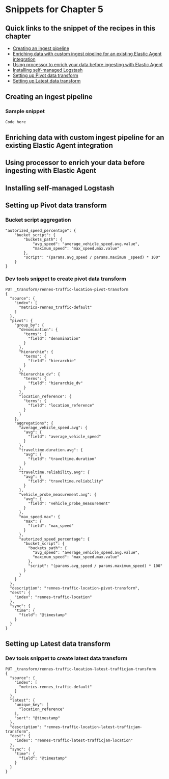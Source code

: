 # Snippets for Chapter 5

## Quick links to the snippet of the recipes in this chapter
* [Creating an ingest pipeline](#creating-an-ingest-pipeline)
* [Enriching data with custom ingest pipeline for an existing Elastic Agent integration](#enriching-data-with-custom-ingest-pipeline-for-an-existing-elastic-agent-integration)
* [Using processor to enrich your data before ingesting with Elastic Agent](#using-processor-to-enrich-your-data-before-ingesting-with-elastic-agent)
* [Installing self-managed Logstash](#installing-self-managed-logstash)
* [Setting up Pivot data transform](#setting-up-pivot-data-transform)
* [Setting up Latest data transform](#setting-up-latest-data-transform)


## Creating an ingest pipeline
### Sample snippet
```
Code here
```

## Enriching data with custom ingest pipeline for an existing Elastic Agent integration

## Using processor to enrich your data before ingesting with Elastic Agent

## Installing self-managed Logstash

## Setting up Pivot data transform
### Bucket script aggregation
```
"autorized_speed_percentage": {
    "bucket_script": { 
        "buckets_path": { 
            "avg_speed": "average_vehicle_speed.avg.value", 
            "maximum_speed": "max_speed.max.value" 
        }, 
        "script": "(params.avg_speed / params.maximun _speed) * 100" 
    } 
} 
```
### Dev tools snippet to create pivot data transform
```
PUT _transform/rennes-traffic-location-pivot-transform
{
  "source": {
    "index": [
      "metrics-rennes_traffic-default"
    ]
  },
  "pivot": {
    "group_by": {
      "denomination": {
        "terms": {
          "field": "denomination"
        }
      },
      "hierarchie": {
        "terms": {
          "field": "hierarchie"
        }
      },
      "hierarchie_dv": {
        "terms": {
          "field": "hierarchie_dv"
        }
      },
      "location_reference": {
        "terms": {
          "field": "location_reference"
        }
      }
    },
    "aggregations": {
      "average_vehicle_speed.avg": {
        "avg": {
          "field": "average_vehicle_speed"
        }
      },
      "traveltime.duration.avg": {
        "avg": {
          "field": "traveltime.duration"
        }
      },
      "traveltime.reliability.avg": {
        "avg": {
          "field": "traveltime.reliability"
        }
      },
      "vehicle_probe_measurement.avg": {
        "avg": {
          "field": "vehicle_probe_measurement"
        }
      },
      "max_speed.max": {
        "max": {
          "field": "max_speed"
        }
      },
      "autorized_speed_percentage": {
        "bucket_script": {
          "buckets_path": {
            "avg_speed": "average_vehicle_speed.avg.value",
            "maximum_speed": "max_speed.max.value"
          },
          "script": "(params.avg_speed / params.maximum_speed) * 100"
        }
      }
    }
  },
  "description": "rennes-traffic-location-pivot-transform",
  "dest": {
    "index": "rennes-traffic-location"
  },
  "sync": {
    "time": {
      "field": "@timestamp"
    }
  }
}
```

## Setting up Latest data transform
### Dev tools snippet to create latest data transform
```
PUT _transform/rennes-traffic-location-latest-trafficjam-transform
{
  "source": {
    "index": [
      "metrics-rennes_traffic-default"
    ]
  },
  "latest": {
    "unique_key": [
      "location_reference"
    ],
    "sort": "@timestamp"
  },
  "description": "rennes-traffic-location-latest-trafficjam-transform",
  "dest": {
    "index": "rennes-traffic-latest-trafficjam-location"
  },
  "sync": {
    "time": {
      "field": "@timestamp"
    }
  }
}
```